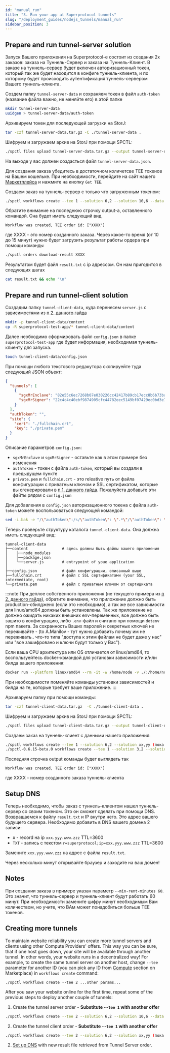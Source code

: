 ```yaml
---
id: "manual_run"
title: "3. Run your app at Superprotocol tunnels"
slug: "/deployment_guides/nodejs_tunnels/manual_run"
sidebar_position: 3
---
```


## Prepare and run tunnel-server solution

Запуск Вашего приложения на Superprotocol-е состоит из создания 2х заказов: заказа на Туннель-Сервер и заказа на Туннель-Клиент. В заказе на туннель-сервер будет включен авторизационный токен, который так же будет находится в конфиге туннель-клиента, и по которому будет происходить аутентификация туннель-сервером Вашего туннель-клиента.

Создем папку `tunnel-server-data` и сохраняем токен в файл `auth-token` (название файла важно, не меняйте его) в этой папке
```bash
mkdir tunnel-server-data
uuidgen > tunnel-server-data/auth-token
```

Архивируем токен для последующей загрузки на StorJ:
```bash
tar -czf tunnel-server-data.tar.gz -C ./tunnel-server-data .
```

Шифруем и загружаем архив на StorJ при помощи SPCTL:
```bash
./spctl files upload tunnel-server-data.tar.gz --output tunnel-server-data.json --filename tunnel-server-data.tar.gz
```

На выходе у вас должен создасться файл `tunnel-server-data.json`.

Для создания заказа убедитесь в достаточном количетсве ТЕЕ токенов на Вашем кошельке. При необходимости, перейдите на сайт нашего [Маркетплейса](https://marketplace.superprotocol.com) и нажмите на кнопку `Get TEE`.

Создаем заказ на туннель-сервер с только что загруженным токеном:
```bash
./spctl workflows create --tee 1 --solution 6,2 --solution 10,6 --data tunnel-server-data.json --storage 20,16 --orders-limit 10 --min-rent-minutes 60
```

Обратите внимание на последнюю строчку output-а, оставленного командой. Она будет иметь следующий вид
```
Workflow was created, TEE order id: ["XXXX"]
```
где XXXX - это номер созданного заказа. Через какое-то время (от 10 до 15 минут) нужно будет загрузить результат работы ордера при помощи команды

```bash
./spctl orders download-result XXXX
```

Результатом будет файл `result.txt` с ip адрессом. Он нам пригодится в следующих шагах
```bash 
cat result.txt && echo "\n"
```


## Prepare and run tunnel-client solution

Создадим папку `tunnel-client-data`, куда перенесем `server.js` с зависимостями из [п 2. данного гайда](/developers/deployment_guides/nodejs_tunnels/develop)

```bash
mkdir -p tunnel-client-data/content
cp -R superprotocol-test-app/* tunnel-client-data/content
```

Далее необходимо сформировать файл `config.json` в папке `superprotocol-test-app` где будет информация, необходимая туннель-клиенту для запуска.

```bash
touch tunnel-client-data/config.json
```

При помощи любого текстового редакутора скопируейте туда следующий JSON объект:

```json title="config.json"
{
  "tunnels": [
    {
      "sgxMrEnclave": "82e55c6ec7268b07e030226cc42417b89cb17ecc8b6b73bafb84fc44b0ed059c",
      "sgxMrSigner": "22c4c4c40ebf9874905cfc44782eec5149bf07429ec0bd3e7fd018e9942d0513"
    }
  ],
  "authToken": "",
  "site": {
    "cert": "./fullchain.crt",
    "key": "./private.pem"
  }
}
```
Описание параметров `config.json`:

* `sgxMrEnclave` и `sgxMrSigner` - оставьте как в этом примере без изменения
* `authToken` - токен с файла `auth-token`, который вы создали в предыдущем пункте
* `private.pem` и `fullchain.crt` - это releative путь от файла конфигурации с приватным ключом и SSL сертификатом, которые вы сгенерировали в [п 1. данного гайда](/developers/deployment_guides/nodejs_tunnels/preparing). Пожалуйста добавьте эти файты рядом с `config.json`

Для добавления в `config.json` авторизационного токена с файла `auth-token` можете воспользоваться следующей командой:
```bash
sed -i.bak -e "/\"authToken\":/s/\"authToken\": \".*\"/\"authToken\": \"$(cat tunnel-server-data/auth-token)\"/" tunnel-client-data/config.json
```

Теперь проверьте структуру каталога `tunnel-client-data`. Она должна иметь следующий вид:

```
tunnel-client-data
├──content               # здесь должны быть файлы вашего приложения
│    ├──node_modules
│    ├──package.json
│    └──server.js        # entrypoint of youe application
│
├──config.json           # файл конфигурации, описанный выше
├──fullchain.crt         # файл с SSL сертификатами (your SSL, intermediate, root)
└──private.pem           # файл с приватным ключом от сертификата
```
:::note
При деплое собственного приложения (не текущего примера из [п 2. данного гайда](/developers/deployment_guides/nodejs_tunnels/develop)), обратите внимание, что приложение должно быть production-сбилджено (если это необходимо), а так же все зависимости для linux/amd64 должны быть установлены. Так же приложение не должно ожидать никаких внешних env-переменных, все должно быть зашито в конфигурацию, либо `.env`-файл и считано при помощи `dotenv` npm пакета. За сохранность Ваших паролей и секретных ключей не переживайте - (to A.Manilov  - тут нужно добавить почему им не переживать.. что-то типа "доступа к этим файлам не будет даже у нас" или "все зашифровано и ключи будут только у Вас").

Если ваша CPU архитектура или OS отличается от linux/amd64, то воспользуейтесь docker-командой для установки зависимости и/или билда вашего приложения:

```bash
docker run --platform linux/amd64 --rm -it -w /home/node -v ./:/home/node node:16-buster npm install && npm run build
```
При необходимости поменяйте команды установки зависимостей и билда на те, которые требует ваше приложение.
:::

Архиваруем папку при помощи команды:
```bash
tar -czf tunnel-client-data.tar.gz  -C ./tunnel-client-data .
```

Шифруем и загружаем архив на StorJ при помощи SPCTL:
```bash
./spctl files upload tunnel-client-data.tar.gz --output tunnel-client-data.json --filename tunnel-client-data.tar.gz
```

Создаем заказ на туннель-клиент с данными нашего приложения:
```bash
./spctl workflows create --tee 1 --solution 6,2 --solution xx,yy (пока нет оффера) --data tunnel-client-data.json  --storage 20,16 --orders-limit 10 --min-rent-minutes 60
./spctl-0.6.15-beta.0 workflows create --tee 1 --solution 3,2 --solution 21,29 --data tunnel-client-data.json --storage 18,17 --orders-limit 10 --min-rent-minutes 60
```

Последняя строчка output команды будет выглядеть так
```
Workflow was created, TEE order id: ["XXXX"]
```
где XXXX - номер созданного заказа туннель-клиента


## Setup DNS

Теперь необходимо, чтобы заказ с туннель-клиентом нашел туннель-сервер со своим токеном. Это он сможет сделать при помощи DNS. Возвращаемся к файлу `result.txt` и IP внутри него. Это адрес вашего будущего сервера. Необходимо добавить в DNS вашего домена 2 записи:

* `A` - record на ip `xxx.yyy.www.zzz` TTL=3600
* `TXT` - запись с текстом `r=superprotocol;ip=xxx.yyy.www.zzz` TTL=3600

Замените `xxx.yyy.www.zzz` на адрес с файла `result.txt`.

Через несколько минут открывайте браузер и заходите на ваш домен!


## Notes

При создании заказа в примере указан параметр `--min-rent-minutes 60`. Это значит, что туннель-сервер и туннель-клиент будут работать 60 минут. При необходимости замените цифру минут необходимым Вам количеством, но учите, что ВАм может понадобиться больше ТЕЕ токенов.


## Creating more tunnels

To maintain website reliability you can create more tunnel servers and clients using other Compute Providers' offers. This way you can be sure, that if one host goes down, your site will be available through another tunnel. In other words, your website runs in a decentralized way! For example, to create the same tunnel server on another host, change `--tee` parameter for another ID (you can pick any ID from [Compute](https://marketplace.superprotocol.com/compute) section on Marketplace) in `workflows create` command:

```
./spctl workflows create --tee 2 ...other params...
```

After you saw your website online for the first time, repeat some of the previous steps to deploy another couple of tunnels:

1. Create the tunnel server order - **Substitute `--tee 1` with another offer**

```bash
./spctl workflows create --tee 2 --solution 6,2 --solution 10,6 --data auth-token.json --storage 20,16 --orders-limit 10 --min-rent-minutes 60
```

2. Create the tunnel client order - **Substitute `--tee 1` with another offer**
```bash
./spctl workflows create --tee 2 --solution 6,2 --solution xx,yy (пока нет оффера) --data my-tunnel-client-app.json --storage 20,16 --orders-limit 10 --min-rent-minutes 60
```

2. [Set up DNS](#setup-dns) with new result file retrieved from Tunnel Server order.
